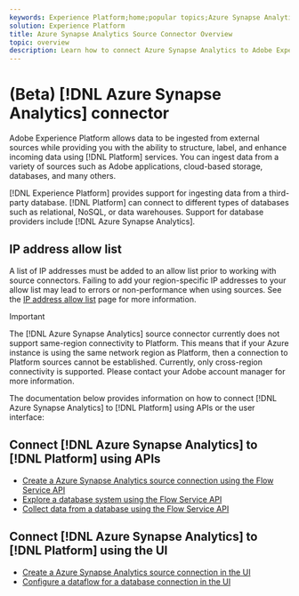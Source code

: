 ```yaml
---
keywords: Experience Platform;home;popular topics;Azure Synapse Analytics;azure synapse analytics;Synapse;synapse
solution: Experience Platform
title: Azure Synapse Analytics Source Connector Overview
topic: overview
description: Learn how to connect Azure Synapse Analytics to Adobe Experience Platform using APIs or the user interface.
---
```


# (Beta) [!DNL Azure Synapse Analytics] connector

Adobe Experience Platform allows data to be ingested from external sources while providing you with the ability to structure, label, and enhance incoming data using [!DNL Platform] services. You can ingest data from a variety of sources such as Adobe applications, cloud-based storage, databases, and many others.

[!DNL Experience Platform] provides support for ingesting data from a third-party database. [!DNL Platform] can connect to different types of databases such as relational, NoSQL, or data warehouses. Support for database providers include [!DNL Azure Synapse Analytics].

## IP address allow list

A list of IP addresses must be added to an allow list prior to working with source connectors. Failing to add your region-specific IP addresses to your allow list may lead to errors or non-performance when using sources. See the [IP address allow list](../../ip-address-allow-list.md) page for more information.

>[!IMPORTANT]
>
>The [!DNL Azure Synapse Analytics] source connector currently does not support same-region connectivity to Platform. This means that if your Azure instance is using the same network region as Platform, then a connection to Platform sources cannot be established. Currently, only cross-region connectivity is supported. Please contact your Adobe account manager for more information.

The documentation below provides information on how to connect [!DNL Azure Synapse Analytics] to [!DNL Platform] using APIs or the user interface:

## Connect [!DNL Azure Synapse Analytics] to [!DNL Platform] using APIs

- [Create a Azure Synapse Analytics source connection using the Flow Service API](../../tutorials/api/create/databases/synapse-analytics.md)
- [Explore a database system using the Flow Service API](../../tutorials/api/explore/database-nosql.md)
- [Collect data from a database using the Flow Service API](../../tutorials/api/collect/database-nosql.md)

## Connect [!DNL Azure Synapse Analytics] to [!DNL Platform] using the UI

- [Create a Azure Synapse Analytics source connection in the UI](../../tutorials/ui/create/databases/synapse-analytics.md)
- [Configure a dataflow for a database connection in the UI](../../tutorials/ui/dataflow/databases.md)